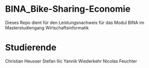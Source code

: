 # BINA_Bike-Sharing-Economie
Dieses Repo dient für den Leistungsnachweis für das Modul BINA im Masterstudiengang Wirtschaftsinformatik

# Studierende
Christian Heusser
Stefan Ilic
Yannik Wiederkehr
Nicolas Feuchter
